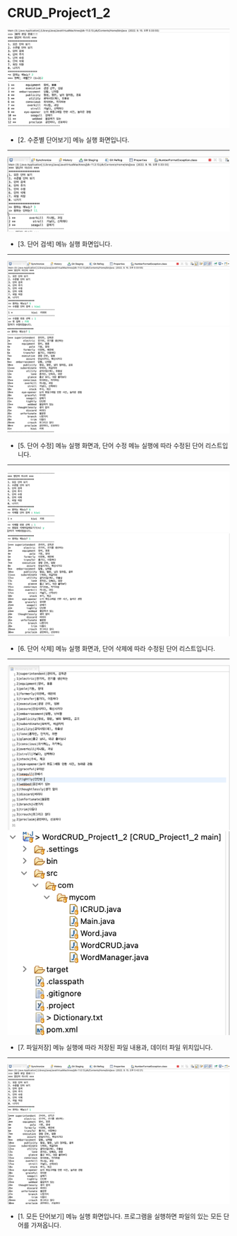 # CRUD_Project1_2

![menu_2](./screenshot/menu_2.png)
* [2. 수준별 단어보기] 메뉴 실행 화면입니다.
* * *

![menu_3](./screenshot/menu_3.png)
* [3. 단어 검색] 메뉴 실행 화면입니다.
* * *

![menu_5](./screenshot/menu_5.png)
![menu_5-2](./screenshot/menu_5-2.png)
* [5. 단어 수정] 메뉴 실행 화면과, 단어 수정 메뉴 실행에 따라 수정된 단어 리스트입니다.
* * *

![menu_6](./screenshot/menu_6.png)
![menu_6-2](./screenshot/menu_6-2.png)
* [6. 단어 삭제] 메뉴 실행 화면과, 단어 삭제에 따라 수정된 단어 리스트입니다. 
* * *

![Dictionary_txt](./screenshot/Dictionary_txt.png)
![Dictionary_txt-2](./screenshot/Dictionary_txt-2.png)
* [7. 파일저장] 메뉴 실행에 따라 저장된 파일 내용과, 데이터 파일 위치입니다.
* * *

![menu_1](./screenshot/menu_1.png)
* [1. 모든 단어보기] 메뉴 실행 화면입니다. 프로그램을 실행하면 파일의 있는 모든 단어를 가져옵니다. 
